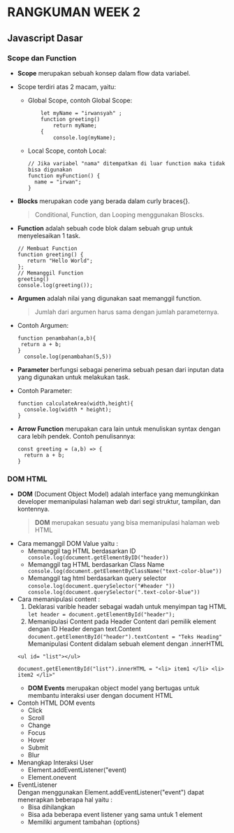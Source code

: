 # RANGKUMAN WEEK 2
## **Javascript Dasar**
### Scope dan Function
- **Scope** merupakan sebuah konsep dalam flow data variabel.
- Scope terdiri atas 2 macam, yaitu:
  - Global Scope, contoh Global Scope:
    ```global
        let myName = "irwansyah" ; 
        function greeting()
            return myName;
        {
            console.log(myName);
    ```
  - Local Scope, contoh Local:
    ```local
    // Jika variabel "nama" ditempatkan di luar function maka tidak bisa digunakan
    function myFunction() {   
      name = "irwan";   
    }
    ```
- **Blocks** merupakan code yang berada dalam curly braces{}.
  > Conditional, Function, dan Looping menggunakan Bloscks.
- **Function** adalah sebuah code blok dalam sebuah grup untuk menyelesaikan 1 task.
  ```function
  // Membuat Function
  function greeting() {
     return "Hello World";
  };
  // Memanggil Function
  greeting()
  console.log(greeting());
  ```
  
- **Argumen** adalah nilai yang digunakan saat memanggil function.
  > Jumlah dari argumen harus sama dengan jumlah parameternya.
  
- Contoh Argumen:
  ```argumen
  function penambahan(a,b){
   return a + b;
  }
    console.log(penambahan(5,5))
  ```
 
- **Parameter** berfungsi sebagai penerima sebuah pesan dari inputan data yang digunakan untuk melakukan task.
- Contoh Parameter:
  ```parameter
  function calculateArea(width,height){
    console.log(width * height);
  }
  ```
- **Arrow Function** merupakan cara lain untuk menuliskan syntax dengan cara lebih pendek. Contoh penulisannya:
  ```arrow
  const greeting = (a,b) => {
    return a + b;
  }
  ```
### DOM HTML
- **DOM** (Document Object Model) adalah interface yang memungkinkan developer memanipulasi halaman web dari segi struktur, tampilan, dan kontennya.
  > **DOM** merupakan sesuatu yang bisa memanipulasi halaman web HTML 
- Cara memanggil DOM Value yaitu :
  - Memanggil tag HTML berdasarkan ID
  `` console.log(document.getElementByID("header))``
  - Memanggil tag HTML berdasarkan Class Name 
  `` console.log(document.getElementByClassName("text-color-blue"))``
  - Memanggil tag html berdasarkan query selector
  `` console.log(document.querySelector("#header "))`` 
  `` console.log(document.querySelector(".text-color-blue"))``
- Cara memanipulasi content :
  1. Deklarasi varible header sebagai wadah untuk menyimpan tag HTML
  `` let header = document.getElementById("header"); ``
  2. Memanipulasi Content pada Header Content dari pemilik element dengan ID Header dengan text.Content
  `` document.getElementById("header").textContent = "Teks Heading" `` <br />
     Memanipulasi Content didalam sebuah element dengan .innerHTML
  ```
  <ul id= "list"></ul>

  document.getElementById("list").innerHTML = "<li> item1 </li> <li> item2 </li>"
  ```
  - **DOM Events** merupakan object model yang bertugas untuk membantu interaksi user dengan document HTML
- Contoh HTML DOM events
  - Click
  - Scroll
  - Change
  - Focus
  - Hover
  - Submit
  - Blur
- Menangkap Interaksi User
  - Element.addEventListener("event)
  - Element.onevent
- EventListener <br />
  Dengan menggunakan Element.addEventListener("event") dapat menerapkan beberapa hal yaitu :
  - Bisa dihilangkan
  - Bisa ada beberapa event listener yang sama untuk 1 element
  - Memiliki argument tambahan {options}
